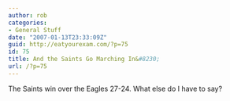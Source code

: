 ```yaml
---
author: rob
categories:
- General Stuff
date: "2007-01-13T23:33:09Z"
guid: http://eatyourexam.com/?p=75
id: 75
title: And the Saints Go Marching In&#8230;
url: /?p=75
---
```

The Saints win over the Eagles 27-24. What else do I have to say?